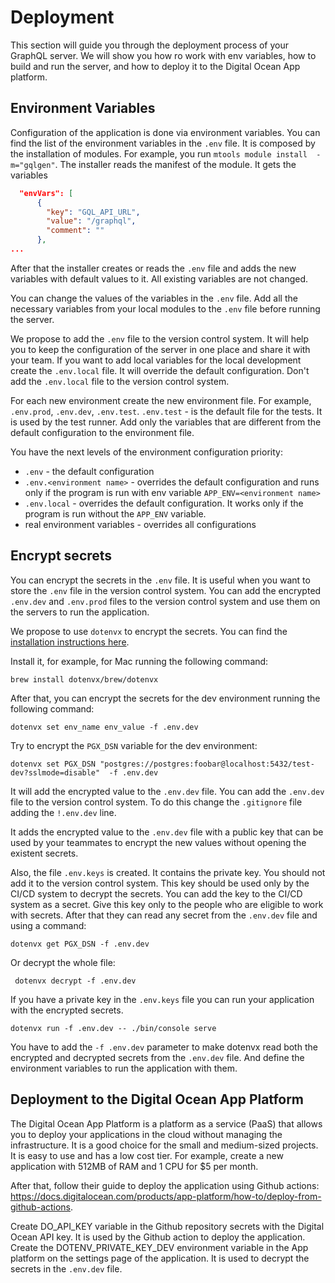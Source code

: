 # Deployment

This section will guide you through the deployment process of your GraphQL server.
We will show you how ro work with env variables, how to build and run the server, and how to deploy it to the Digital Ocean App platform.

## Environment Variables

Configuration of the application is done via environment variables.
You can find the list of the environment variables in the `.env` file. It is composed by the installation of modules.
For example, you run `mtools module install  -m="gqlgen"`. The installer reads the manifest of the module. It gets the variables 

```json
  "envVars": [
      {
        "key": "GQL_API_URL",
        "value": "/graphql",
        "comment": ""
      },
...
```

After that the installer creates or reads the `.env` file and adds the new variables with default values to it. 
All existing variables are not changed.

You can change the values of the variables in the `.env` file. Add all the necessary variables from your local modules to the `.env` file before running the server.

We propose to add the `.env` file to the version control system. It will help you to keep the configuration of the server in one place and share it with your team.
If you want to add local variables for the local development create the `.env.local` file. It will override the default configuration. Don't add the `.env.local` file to the version control system.

For each new environment create the new environment file. For example, `.env.prod`, `.env.dev`, `.env.test`. `.env.test` - is the default file for the tests. It is used by the test runner.
Add only the variables that are different from the default configuration to the environment file.

You have the next levels of the environment configuration priority:
- `.env` - the default configuration
- `.env.<environment name>` - overrides the default configuration and runs only if the program is run with env variable `APP_ENV=<environment name>`
- `.env.local` - overrides the default configuration. It works only if the program is run without the `APP_ENV` variable.
- real environment variables - overrides all configurations


## Encrypt secrets

You can encrypt the secrets in the `.env` file. It is useful when you want to store the `.env` file in the version control system.
You can add the encrypted `.env.dev` and `.env.prod` files to the version control system and use them on the servers to run the application.

We propose to use `dotenvx` to encrypt the secrets. You can find the [installation instructions here](https://github.com/dotenvx/dotenvx?tab=readme-ov-file).

Install it, for example, for Mac running the following command:

```shell
brew install dotenvx/brew/dotenvx
```

After that, you can encrypt the secrets for the dev environment running the following command:

```shell
dotenvx set env_name env_value -f .env.dev
```

Try to encrypt the `PGX_DSN` variable for the dev environment:

```shell
dotenvx set PGX_DSN "postgres://postgres:foobar@localhost:5432/test-dev?sslmode=disable"  -f .env.dev
```

It will add the encrypted value to the `.env.dev` file. You can add the `.env.dev` file to the version control system.
To do this change the `.gitignore` file adding the `!.env.dev` line.

It adds the encrypted value to the `.env.dev` file with a public key that can be used by your teammates to encrypt the new values without opening the existent secrets.

Also, the file `.env.keys` is created. It contains the private key. You should not add it to the version control system.
This key should be used only by the CI/CD system to decrypt the secrets. You can add the key to the CI/CD system as a secret. 
Give this key only to the people who are eligible to work with secrets. After that they can read any secret from the `.env.dev` file and using a command:

```shell
dotenvx get PGX_DSN -f .env.dev
```

Or decrypt the whole file:

```shell
 dotenvx decrypt -f .env.dev
```

If you have a private key in the `.env.keys` file you can run your application with the encrypted secrets. 

```shell
dotenvx run -f .env.dev -- ./bin/console serve
```

You have to add the `-f .env.dev` parameter to make dotenvx read both the encrypted and decrypted secrets from the `.env.dev` file. And define the environment variables to run the application with them.


## Deployment to the Digital Ocean App Platform

The Digital Ocean App Platform is a platform as a service (PaaS) that allows you to deploy your applications in the cloud without managing the infrastructure.
It is a good choice for the small and medium-sized projects. It is easy to use and has a low cost tier. For example, create a new application with 512MB of RAM and 1 CPU for $5 per month.

After that, follow their guide to deploy the application using Github actions: https://docs.digitalocean.com/products/app-platform/how-to/deploy-from-github-actions.

Create DO_API_KEY variable in the Github repository secrets with the Digital Ocean API key. It is used by the Github action to deploy the application.
Create the DOTENV_PRIVATE_KEY_DEV environment variable in the App platform on the settings page of the application. It is used to decrypt the secrets in the `.env.dev` file.